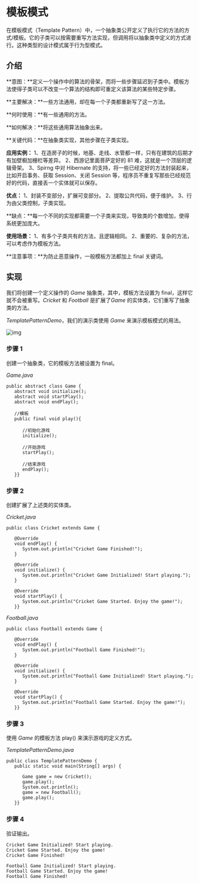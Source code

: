 # 模板模式

在模板模式（Template Pattern）中，一个抽象类公开定义了执行它的方法的方式/模板。它的子类可以按需要重写方法实现，但调用将以抽象类中定义的方式进行。这种类型的设计模式属于行为型模式。

## 介绍

**意图：**定义一个操作中的算法的骨架，而将一些步骤延迟到子类中。模板方法使得子类可以不改变一个算法的结构即可重定义该算法的某些特定步骤。

**主要解决：**一些方法通用，却在每一个子类都重新写了这一方法。

**何时使用：**有一些通用的方法。

**如何解决：**将这些通用算法抽象出来。

**关键代码：**在抽象类实现，其他步骤在子类实现。

**应用实例：** 1、在造房子的时候，地基、走线、水管都一样，只有在建筑的后期才有加壁橱加栅栏等差异。 2、西游记里面菩萨定好的 81 难，这就是一个顶层的逻辑骨架。 3、Spirng 中对 Hibernate 的支持，将一些已经定好的方法封装起来，比如开启事务、获取 Session、关闭 Session 等，程序员不重复写那些已经规范好的代码，直接丢一个实体就可以保存。

**优点：** 1、封装不变部分，扩展可变部分。 2、提取公共代码，便于维护。 3、行为由父类控制，子类实现。

**缺点：**每一个不同的实现都需要一个子类来实现，导致类的个数增加，使得系统更加庞大。

**使用场景：** 1、有多个子类共有的方法，且逻辑相同。 2、重要的、复杂的方法，可以考虑作为模板方法。

**注意事项：**为防止恶意操作，一般模板方法都加上 final 关键词。

## 实现

我们将创建一个定义操作的 *Game* 抽象类，其中，模板方法设置为 final，这样它就不会被重写。*Cricket* 和 *Football* 是扩展了*Game* 的实体类，它们重写了抽象类的方法。

*TemplatePatternDemo*，我们的演示类使用 *Game* 来演示模板模式的用法。

![img](https://edu.aliyun.com/files/course/2017/09-24/131127f79982921892.jpg)

### 步骤 1

创建一个抽象类，它的模板方法被设置为 final。

*Game.java*

```
public abstract class Game {
   abstract void initialize();
   abstract void startPlay();
   abstract void endPlay();

   //模板
   public final void play(){

      //初始化游戏
      initialize();

      //开始游戏
      startPlay();

      //结束游戏
      endPlay();
   }}
```

### 步骤 2

创建扩展了上述类的实体类。

*Cricket.java*

```
public class Cricket extends Game {

```

```
   @Override
   void endPlay() {
      System.out.println("Cricket Game Finished!");
   }

   @Override
   void initialize() {
      System.out.println("Cricket Game Initialized! Start playing.");
   }

   @Override
   void startPlay() {
      System.out.println("Cricket Game Started. Enjoy the game!");
   }}
```

*Football.java*

```
public class Football extends Game {

   @Override
   void endPlay() {
      System.out.println("Football Game Finished!");
   }

   @Override
   void initialize() {
      System.out.println("Football Game Initialized! Start playing.");
   }

   @Override
   void startPlay() {
      System.out.println("Football Game Started. Enjoy the game!");
   }}
```

### 步骤 3

使用 *Game* 的模板方法 play() 来演示游戏的定义方式。

*TemplatePatternDemo.java*

```
public class TemplatePatternDemo {
   public static void main(String[] args) {

      Game game = new Cricket();
      game.play();
      System.out.println();
      game = new Football();
      game.play();		
   }}
```

### 步骤 4

验证输出。

```
Cricket Game Initialized! Start playing.
Cricket Game Started. Enjoy the game!
Cricket Game Finished!

Football Game Initialized! Start playing.
Football Game Started. Enjoy the game!
Football Game Finished!
```